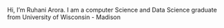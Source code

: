 Hi, I’m Ruhani Arora. 
I am a computer Science and Data Science graduate from University of Wisconsin - Madison
<!---
ruhani13/ruhani13 is a ✨ special ✨ repository because its `README.md` (this file) appears on your GitHub profile.
You can click the Preview link to take a look at your changes.
--->
